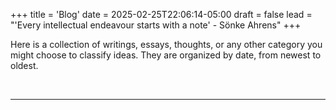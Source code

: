 +++
title = 'Blog'
date = 2025-02-25T22:06:14-05:00
draft = false
lead = "'Every intellectual endeavour starts with a note' - Sönke Ahrens"
+++

Here is a collection of writings, essays, thoughts, or any other category you might choose to classify ideas. They are organized by date, from newest to oldest.

&nbsp;

---
